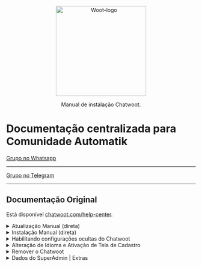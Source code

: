 <p align="center">
  <img src="https://s3.us-west-2.amazonaws.com/gh-assets.chatwoot.com/brand.svg" alt="Woot-logo" width="240" />

  <p align="center">Manual de instalação Chatwoot.</p>
</p>

# Documentação centralizada para Comunidade Automatik

[Grupo no Whatsapp](https://chat.whatsapp.com/CLKge3hmHmmBcIL04mBzmT)
<hr />

[Grupo no Telegram](https://t.me/chatwootbrasil)
<hr />

## Documentação Original

Está disponível [chatwoot.com/help-center](https://www.chatwoot.com/help-center).

<details>
  <summary>Atualização Manual (direta)</summary>
  
  Acesse o terminal e execute os seguinte comandos:
  
  ```bash
    cwctl --upgrade# Login as Chatwoot user
    sudo -i -u chatwoot

    # Navigate to the Chatwoot directory
    cd chatwoot

    # Pull the latest version of the master branch
    git checkout master && git pull
    
    # Ensure the ruby version is upto date
    rvm install "ruby-3.1.3"
    rvm use 3.1. --default

    # Update dependencies
    bundle
    yarn

    # Recompile the assets
    rake assets:precompile RAILS_ENV=production

    # Migrate the database schema
    RAILS_ENV=production bundle exec rake db:migrate

    # Switch back to root user
    exit

    # Reload systemd files
    systemctl daemon-reload

    # Restart the chatwoot server
    systemctl restart chatwoot.target
  ``` 

  Só use este abaixo se souber mexer como o git
  ```bash
    cwctl --upgrade# Login as Chatwoot user
    sudo -i -u chatwoot

    # Navigate to the Chatwoot directory
    cd chatwoot

    # Pull the latest version of the master branch
    git checkout develope && git pull
    
    # Ensure the ruby version is upto date
    rvm install "ruby-3.1.3"
    rvm use 3.1. --default

    # Update dependencies
    bundle
    yarn

    # Recompile the assets
    rake assets:precompile RAILS_ENV=production

    # Migrate the database schema
    RAILS_ENV=production bundle exec rake db:migrate

    # Switch back to root user
    exit

    # Reload systemd files
    systemctl daemon-reload

    # Restart the chatwoot server
    systemctl restart chatwoot.target
  ``` 
</details>

<details>
  <summary>Instalação Manual (direta)</summary>
  Obs: UBUNTU 22.04 RECOMENDADO!
  
  Acesse o terminal e execute os seguinte comandos:
  
  ```bash
    sudo apt update && apt upgrade -y
    wget https://get.chatwoot.app/linux/install.sh
    chmod +x install.sh
    ./install.sh --install
  ```
  
  Use as opções abaixo:  <br>  
  yes # Para Configurar Automaticamente Dominio! <br>  
  chatwoot.dominio.com.br # seu dominio com o subdominio do chatwoot  <br>  
  contato@dominio.com.br # seu email para gerar certificado SSL <br>  
  yes para todos

  #### Caso de algum erro ou demorar muito, teste refazendo a instalação   
</details>

<details>
  <summary>Habilitando configurações ocultas do Chatwoot</summary>
  
  Execute os comandos abaixo para se conectar ao PostgreSQL e fazer a liberação das configurações
  ```bash
    sudo -u postgres psql
    \c chatwoot_production
  ```
  ```bash
    update installation_configs set locked = false;
  ```
</details>

<details>
  <summary>Alteração de Idioma e Ativação de Tela de Cadastro</summary>
    
  ```bash
    cd /home/chatwoot/chatwoot
    nano .env
  ```

    Altere a linha
    DEFAULT_LOCALE=pt_BR
    ENABLE_ACCOUNT_SIGNUP=true

  ```bash
    sudo systemctl restart chatwoot.target
  ```
  
  Acesse: seudominio.com.br
  
  Faça seu cadastro  
</details>

<details>
  <summary>Remover o Chatwoot</summary>
  
  Execute os comandos abaixo:
  ```bash
    rm -rf /home/chatwoot
    rm -rf /etc/nginx/sites-available/nginx_chatwoot.conf
    rm -rf /etc/nginx/sites-enabled/nginx_chatwoot.conf

    nginx -t

    kill -9 $(lsof -i tcp:3000 -t)
  ```
  
  Remover o Ruby Sidekiq
  ```bash
    sudo apt-get remove --auto-remove ruby-sidekiq
    sudo apt-get purge ruby-sidekiq
  ```
  
  Remover o Ruby
  ```bash
    aptitude purge ruby
  ```
  
  Remover o usuário Chatwoot
  ```bash
    userdel -r chatwoot
  ```
  
  Reiniciar o nginx
  ```bash
    service nginx restart
  ```
</details>

<details>
  <summary>Dados do SuperAdmin | Extras</summary>
  
  Acesse super Admin: https://seudominio.com.br/super_admin

  Vá em Opção > installation_configs

  ```bash
    LOGO
    LOGO_THUMBNAIL
    NOMES CHATWOOT
    Alterando nomes na plataforma
    INSTALLATION_NAME
    BRAND_NAME
    TERMOS E POLITICA DE PRIVACIDADE
    TERMS_URL
    PRIVACY_URL
    BRAND_URL
    WIDGET_BRAND_URL
  ```

</details>
